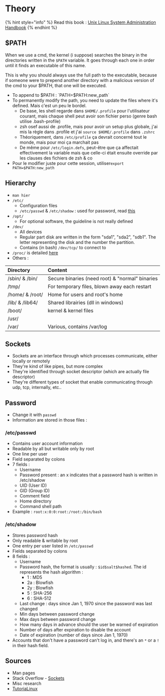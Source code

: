 # Theory

{% hint style="info" %}
Read this book : [Unix Linux System Administration Handbook](https://www.amazon.fr/UNIX-Linux-System-Administration-Handbook/dp/0134277554)
{% endhint %}

## $PATH

When we use a cmd, the kernel \(i suppose\) searches the binary in the directories written in the `$PATH` variable. It goes through each one in order until it finds an executable of this name.

This is why you should always use the full path to the executable, because if someone were to prepend another directory with a malicious version of the cmd to your $PATH, that one will be executed.

* To append to $PATH : `PATH=$PATH:new_path`
* To permanently modify the path, you need to update the files where it's defined. Mais c'est un peu le bordel.
  * De base, les shell regarde dans `$HOME/.profile` pour l'utilisateur courant, mais chaque shell peut avoir son fichier perso \(genre bash utilise .bash-profile\)
  * zsh osef aussi de .profile, mais pour avoir un setup plus globale, j'ai mis la règle dans .profile et j'ai  `source $HOME/.profile` dans `.zshrc`
  * Théoriquement, dans `/etc/profile` ça devrait concerné tout le monde, mais pour moi ça marchait pas
  * De même pour `/etc/login.defs`, peut-être que ça affectait effectivement la variable mais que celle-ci était ensuite override par les clauses des fichiers de zsh & co
* Pour le modifier juste pour cette session, utiliser`export PATH=$PATH:new_path`

## Hierarchy

* `man hier`
* `/etc/`
  * Configuration files
  * `/etc/passwd` & `/etc/shadow` : used for password, read [this](https://zcugni.gitbook.io/notes/theory/linux-nix#password)
* `/opt/`
  * For optional software, the guideline is not really defined
* `/dev/`
  * All devices
  * Regular part disk are written in the form "sda1", "sda2", "sdb1". The letter representing the disk and the number the partition.
  * Contains \(in bash\) `/dev/tcp/` to connect to
* `/proc/` is detailed [here](https://zcugni.gitbook.io/notes/theory/linux-nix/file-system#proc)
* Others :

| Directory | Content |
| :--- | :--- |
| /sbin/ & /bin/ | Secure binaries \(need root\) & "normal" binaries |
| /tmp/ | For temporary files, blown away each restart |
| /home/ & /root/ | Home for users and root's home |
| /lib/ & /lib64/ | Shared librairies \(dll in windows\) |
| /boot/ | kernel & kernel files |
| /usr/ |  |
| /var/ | Various, contains /var/log |

## Sockets

* Sockets are an interface through which processes communicate, either locally or remotely
* They're kind of like pipes, but more complex
* They're identified through socket descriptor \(which are actually file descriptor\)
* They're different types of socket that enable communicating through udp, tcp, internally, etc..

## Password

* Change it with `passwd`
* Information are stored in those files : 

### /etc/passwd

* Contains user account information
* Readable by all but writable only by root
* One line per user
* Field separated by colons
* 7 fields :
  * Username
  * Password present : an x indicates that a password hash is written in /etc/shadow
  * UID \(User ID\)
  * GID \(Group ID\)
  * Comment field
  * Home directory
  * Command shell path
* Example : `root:x:0:0:root:/root:/bin/bash`

### /etc/shadow

* Stores password hash
* Only readable & writable by root
* One entry per user listed in `/etc/passwd`
* Fields separated by colons
* 8 fields :
  * Username
  * Password hash, the format is usually : `$id$salt$hashed`. The id represents the hash algorithm :
    * 1 : MD5
    * 2a : Blowfish
    * 2y : Blowfish
    * 5 : SHA-256
    * 6 : SHA-512
  * Last change : days since Jan 1, 1970 since the password was last changed
  * Min days between password change
  * Max days between password change
  * How many days in advance should the user be warned of expiration
  * Number of days after expiration to disable the account
  * Date of expiration \(number of days since Jan 1, 1970\)
* Accounts that don't have a password can't log in, and there's an `*` or a `!` in their hash field.

## Sources

* Man pages
* Stack Overflow - [Sockets](https://unix.stackexchange.com/questions/16311/what-is-a-socket)
* Misc research
* [TutoriaLinux](https://www.youtube.com/channel/UCvA_wgsX6eFAOXI8Rbg_WiQ)



